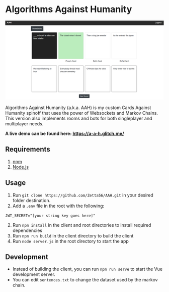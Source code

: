 # Algorithms Against Humanity

![Game](/docs/images/game.PNG)

Algorithms Against Humanity (a.k.a. AAH) is my custom Cards Against Humanity spinoff that uses the power of Websockets and Markov Chains.
This version also implements rooms and bots for both singleplayer and multiplayer needs.

**A live demo can be found here: https://a-a-h.glitch.me/**

## Requirements
1. [npm](https://www.npmjs.com/get-npm)
2. [Node.js](https://nodejs.org/en/download/)

## Usage
1. Run `git clone https://github.com/Zetta56/AAH.git` in your desired folder destination.
2. Add a `.env` file in the root with the following:
```
JWT_SECRET="[your string key goes here]"
```
2. Run `npm install` in the client and root directories to install required dependencies
3. Run `npm run build` in the client directory to build the client
4. Run `node server.js` in the root directory to start the app

## Development
- Instead of building the client, you can run `npm run serve` to start the Vue development server.
- You can edit `sentences.txt` to change the dataset used by the markov chain.
